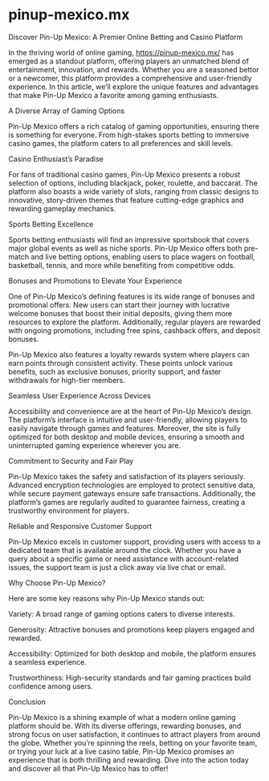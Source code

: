 # pinup-mexico.mx
Discover Pin-Up Mexico: A Premier Online Betting and Casino Platform

In the thriving world of online gaming, https://pinup-mexico.mx/ has emerged as a standout platform, offering players an unmatched blend of entertainment, innovation, and rewards. Whether you are a seasoned bettor or a newcomer, this platform provides a comprehensive and user-friendly experience. In this article, we’ll explore the unique features and advantages that make Pin-Up Mexico a favorite among gaming enthusiasts.

A Diverse Array of Gaming Options

Pin-Up Mexico offers a rich catalog of gaming opportunities, ensuring there is something for everyone. From high-stakes sports betting to immersive casino games, the platform caters to all preferences and skill levels.

Casino Enthusiast’s Paradise

For fans of traditional casino games, Pin-Up Mexico presents a robust selection of options, including blackjack, poker, roulette, and baccarat. The platform also boasts a wide variety of slots, ranging from classic designs to innovative, story-driven themes that feature cutting-edge graphics and rewarding gameplay mechanics.

Sports Betting Excellence

Sports betting enthusiasts will find an impressive sportsbook that covers major global events as well as niche sports. Pin-Up Mexico offers both pre-match and live betting options, enabling users to place wagers on football, basketball, tennis, and more while benefiting from competitive odds.

Bonuses and Promotions to Elevate Your Experience

One of Pin-Up Mexico’s defining features is its wide range of bonuses and promotional offers. New users can start their journey with lucrative welcome bonuses that boost their initial deposits, giving them more resources to explore the platform. Additionally, regular players are rewarded with ongoing promotions, including free spins, cashback offers, and deposit bonuses.

Pin-Up Mexico also features a loyalty rewards system where players can earn points through consistent activity. These points unlock various benefits, such as exclusive bonuses, priority support, and faster withdrawals for high-tier members.

Seamless User Experience Across Devices

Accessibility and convenience are at the heart of Pin-Up Mexico’s design. The platform’s interface is intuitive and user-friendly, allowing players to easily navigate through games and features. Moreover, the site is fully optimized for both desktop and mobile devices, ensuring a smooth and uninterrupted gaming experience wherever you are.

Commitment to Security and Fair Play

Pin-Up Mexico takes the safety and satisfaction of its players seriously. Advanced encryption technologies are employed to protect sensitive data, while secure payment gateways ensure safe transactions. Additionally, the platform’s games are regularly audited to guarantee fairness, creating a trustworthy environment for players.

Reliable and Responsive Customer Support

Pin-Up Mexico excels in customer support, providing users with access to a dedicated team that is available around the clock. Whether you have a query about a specific game or need assistance with account-related issues, the support team is just a click away via live chat or email.

Why Choose Pin-Up Mexico?

Here are some key reasons why Pin-Up Mexico stands out:

Variety: A broad range of gaming options caters to diverse interests.

Generosity: Attractive bonuses and promotions keep players engaged and rewarded.

Accessibility: Optimized for both desktop and mobile, the platform ensures a seamless experience.

Trustworthiness: High-security standards and fair gaming practices build confidence among users.

Conclusion

Pin-Up Mexico is a shining example of what a modern online gaming platform should be. With its diverse offerings, rewarding bonuses, and strong focus on user satisfaction, it continues to attract players from around the globe. Whether you’re spinning the reels, betting on your favorite team, or trying your luck at a live casino table, Pin-Up Mexico promises an experience that is both thrilling and rewarding. Dive into the action today and discover all that Pin-Up Mexico has to offer!

